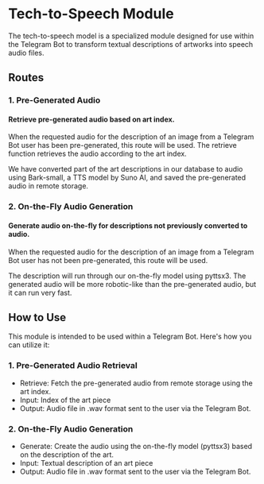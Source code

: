 # Tech-to-Speech Module
The tech-to-speech model is a specialized module designed for use within the Telegram Bot to transform textual descriptions of artworks into speech audio files.


## Routes

### 1. Pre-Generated Audio
#### Retrieve pre-generated audio based on art index. ####

When the requested audio for the description of an image from a Telegram Bot user has been pre-generated, this route will be used. The retrieve function retrieves the audio according to the art index.

We have converted part of the art descriptions in our database to audio using Bark-small, a TTS model by Suno AI, and saved the pre-generated audio in remote storage.

### 2. On-the-Fly Audio Generation
#### Generate audio on-the-fly for descriptions not previously converted to audio. ####

When the requested audio for the description of an image from a Telegram Bot user has not been pre-generated, this route will be used.

The description will run through our on-the-fly model using pyttsx3. The generated audio will be more robotic-like than the pre-generated audio, but it can run very fast.


## How to Use
This module is intended to be used within a Telegram Bot. Here's how you can utilize it:

### 1. Pre-Generated Audio Retrieval
- Retrieve: Fetch the pre-generated audio from remote storage using the art index.
- Input: Index of the art piece
- Output: Audio file in .wav format sent to the user via the Telegram Bot.

### 2. On-the-Fly Audio Generation
- Generate: Create the audio using the on-the-fly model (pyttsx3) based on the description of the art.
- Input: Textual description of an art piece
- Output: Audio file in .wav format sent to the user via the Telegram Bot.